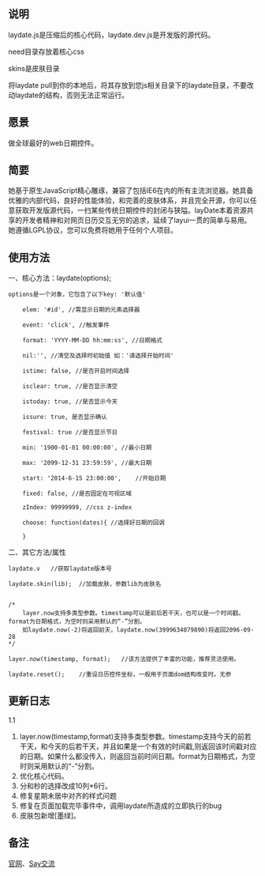 ﻿## 说明
laydate.js是压缩后的核心代码，laydate.dev.js是开发版的源代码。

need目录存放着核心css

skins是皮肤目录

将laydate pull到你的本地后，将其存放到您js相关目录下的laydate目录，不要改动laydate的结构，否则无法正常运行。

## 愿景
做全球最好的web日期控件。


## 简要
她基于原生JavaScript精心雕琢，兼容了包括IE6在内的所有主流浏览器。她具备优雅的内部代码，良好的性能体验，和完善的皮肤体系，并且完全开源，你可以任意获取开发版源代码，一扫某些传统日期控件的封闭与狭隘。layDate本着资源共享的开发者精神和对网页日历交互无穷的追求，延续了layui一贯的简单与易用。她遵循LGPL协议，您可以免费将她用于任何个人项目。

## 使用方法
一、核心方法：laydate(options);

    options是一个对象，它包含了以下key: '默认值'
    
        elem: '#id', //需显示日期的元素选择器
        
        event: 'click', //触发事件
        
        format: 'YYYY-MM-DD hh:mm:ss', //日期格式
        
        nil:'', //清空及选择时初始值 如：'请选择开始时间'
        
        istime: false, //是否开启时间选择
        
        isclear: true, //是否显示清空
        
        istoday: true, //是否显示今天
        
        issure: true, 是否显示确认
        
        festival: true //是否显示节日
        
        min: '1900-01-01 00:00:00', //最小日期
        
        max: '2099-12-31 23:59:59', //最大日期
        
        start: '2014-6-15 23:00:00',    //开始日期
        
        fixed: false, //是否固定在可视区域
        
        zIndex: 99999999, //css z-index
        
        choose: function(dates){ //选择好日期的回调

        }
        
    
二、其它方法/属性

    laydate.v   //获取laydate版本号
    
    laydate.skin(lib);  //加载皮肤，参数lib为皮肤名 
    
    
    /*
        layer.now支持多类型参数。timestamp可以是前后若干天，也可以是一个时间戳。format为日期格式，为空时则采用默认的“-”分割。
        如laydate.now(-2)将返回前天，laydate.now(3999634079890)将返回2096-09-28
    */
    
    layer.now(timestamp, format);   //该方法提供了丰富的功能，推荐灵活使用。
    
    laydate.reset();    //重设日历控件坐标，一般用于页面dom结构改变时。无参


## 更新日志

1.1

1. layer.now(timestamp,format)支持多类型参数。timestamp支持今天的前若干天，和今天的后若干天，并且如果是一个有效的时间戳,则返回该时间戳对应的日期。如果什么都没传入，则返回当前时间日期。format为日期格式，为空时则采用默认的“-”分割。
2. 优化核心代码。
3. 分和秒的选择改成10列*6行。
4. 修复星期未居中对齐的样式问题
5. 修复在页面加载完毕事件中，调用laydate所造成的立即执行的bug
6. 皮肤包新增[墨绿]。

## 备注
[官网](http://sentsin.com/layui/laydate/)、[Say交流](http://say.sentsin.com/home-58.html)
